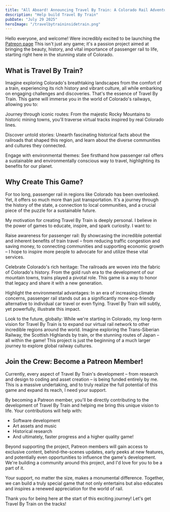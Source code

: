 ```yaml
---
title: "All Aboard! Announcing Travel By Train: A Colorado Rail Adventure!"
description: "Help build Travel By Train"
pubDate: "July 29 2025"
heroImage: "/travelbytraininsidetrain.png"
---
```


Hello everyone, and welcome! Were incredibly excited to be launching the [Patreon page](https://patreon.com/TravelByTrainGame) This isn't just any game; it's a passion project aimed at bringing the beauty, history, and vital importance of passenger rail to life, starting right here in the stunning state of Colorado.

## What is Travel By Train?
Imagine exploring Colorado's breathtaking landscapes from the comfort of a train, experiencing its rich history and vibrant culture, all while embarking on engaging challenges and discoveries. That's the essence of Travel By Train. This game will immerse you in the world of Colorado's railways, allowing you to:

Journey through iconic routes: From the majestic Rocky Mountains to historic mining towns, you'll traverse virtual tracks inspired by real Colorado lines.

Discover untold stories: Unearth fascinating historical facts about the railroads that shaped this region, and learn about the diverse communities and cultures they connected.

Engage with environmental themes: See firsthand how passenger rail offers a sustainable and environmentally conscious way to travel, highlighting its benefits for our planet.

## Why Create This Game?
For too long, passenger rail in regions like Colorado has been overlooked. Yet, it offers so much more than just transportation. It's a journey through the history of the state, a connection to local communities, and a crucial piece of the puzzle for a sustainable future.

My motivation for creating Travel By Train is deeply personal. I believe in the power of games to educate, inspire, and spark curiosity. I want to:

Raise awareness for passenger rail: By showcasing the incredible potential and inherent benefits of train travel – from reducing traffic congestion and saving money, to connecting communities and supporting economic growth – I hope to inspire more people to advocate for and utilize these vital services.

Celebrate Colorado's rich heritage: The railroads are woven into the fabric of Colorado's history. From the gold rush era to the development of our mountain towns, trains played a pivotal role. This game is a way to honor that legacy and share it with a new generation.

Highlight the environmental advantages: In an era of increasing climate concerns, passenger rail stands out as a significantly more eco-friendly alternative to individual car travel or even flying. Travel By Train will subtly, yet powerfully, illustrate this impact.

Look to the future, globally: While we're starting in Colorado, my long-term vision for Travel By Train is to expand our virtual rail network to other incredible regions around the world. Imagine exploring the Trans-Siberian Railway, the Scottish Highlands by train, or the stunning routes of Japan – all within the game! This project is just the beginning of a much larger journey to explore global railway cultures.

## Join the Crew: Become a Patreon Member!
Currently, every aspect of Travel By Train's development – from research and design to coding and asset creation – is being funded entirely by me. This is a massive undertaking, and to truly realize the full potential of this game and expand its reach, I need your support.

By becoming a Patreon member, you'll be directly contributing to the development of Travel By Train and helping me bring this unique vision to life. Your contributions will help with:

- Software development
- Art assets and music
- Historical research
- And ultimately, faster progress and a higher quality game!

Beyond supporting the project, Patreon members will gain access to exclusive content, behind-the-scenes updates, early peeks at new features, and potentially even opportunities to influence the game's development. We're building a community around this project, and I'd love for you to be a part of it.

Your support, no matter the size, makes a monumental difference. Together, we can build a truly special game that not only entertains but also educates and inspires a renewed appreciation for the world of rail.

Thank you for being here at the start of this exciting journey! Let's get Travel By Train on the tracks!
